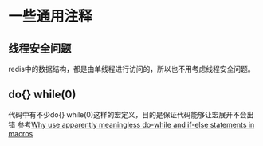 # 一些通用注释

## 线程安全问题

redis中的数据结构，都是由单线程进行访问的，所以也不用考虑线程安全问题。

## do{} while(0)

代码中有不少do{} while(0)这样的宏定义，目的是保证代码能够让宏展开不会出错
参考[Why use apparently meaningless do-while and if-else statements in macros](https://stackoverflow.com/questions/154136/why-use-apparently-meaningless-do-while-and-if-else-statements-in-macros)